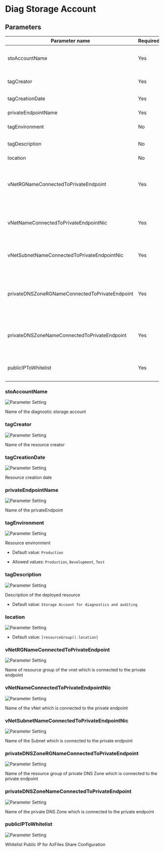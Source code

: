 # Diag Storage Account

## Parameters

Parameter name | Required | Description
-------------- | -------- | -----------
stoAccountName | Yes      | Name of the diagnostic storage account
tagCreator     | Yes      | Name of the resource creator
tagCreationDate | Yes      | Resource creation date
privateEndpointName | Yes      | Name of the privateEndpoint
tagEnvironment | No       | Resource environment
tagDescription | No       | Description of the deployed resource
location       | No       |
vNetRGNameConnectedToPrivateEndpoint | Yes      | Name of resource group of the vnet which is connected to the private endpoint
vNetNameConnectedToPrivateEndpointNic | Yes      | Name of the vNet which is connected to the private endpoint
vNetSubnetNameConnectedToPrivateEndpointNic | Yes      | Name of the Subnet which is connected to the private endpoint
privateDNSZoneRGNameConnectedToPrivateEndpoint | Yes      | Name of the resource group of private DNS Zone which is connected to the private endpoint
privateDNSZoneNameConnectedToPrivateEndpoint | Yes      | Name of the private DNS Zone which is connected to the private endpoint
publicIPToWhitelist | Yes      | Whitelist Public IP for AzFiles Share Configuration

### stoAccountName

![Parameter Setting](https://img.shields.io/badge/parameter-required-orange?style=flat-square)

Name of the diagnostic storage account

### tagCreator

![Parameter Setting](https://img.shields.io/badge/parameter-required-orange?style=flat-square)

Name of the resource creator

### tagCreationDate

![Parameter Setting](https://img.shields.io/badge/parameter-required-orange?style=flat-square)

Resource creation date

### privateEndpointName

![Parameter Setting](https://img.shields.io/badge/parameter-required-orange?style=flat-square)

Name of the privateEndpoint

### tagEnvironment

![Parameter Setting](https://img.shields.io/badge/parameter-optional-green?style=flat-square)

Resource environment

- Default value: `Production`

- Allowed values: `Production`, `Development`, `Test`

### tagDescription

![Parameter Setting](https://img.shields.io/badge/parameter-optional-green?style=flat-square)

Description of the deployed resource

- Default value: `Storage Account for diagnostics and auditing`

### location

![Parameter Setting](https://img.shields.io/badge/parameter-optional-green?style=flat-square)



- Default value: `[resourceGroup().location]`

### vNetRGNameConnectedToPrivateEndpoint

![Parameter Setting](https://img.shields.io/badge/parameter-required-orange?style=flat-square)

Name of resource group of the vnet which is connected to the private endpoint

### vNetNameConnectedToPrivateEndpointNic

![Parameter Setting](https://img.shields.io/badge/parameter-required-orange?style=flat-square)

Name of the vNet which is connected to the private endpoint

### vNetSubnetNameConnectedToPrivateEndpointNic

![Parameter Setting](https://img.shields.io/badge/parameter-required-orange?style=flat-square)

Name of the Subnet which is connected to the private endpoint

### privateDNSZoneRGNameConnectedToPrivateEndpoint

![Parameter Setting](https://img.shields.io/badge/parameter-required-orange?style=flat-square)

Name of the resource group of private DNS Zone which is connected to the private endpoint

### privateDNSZoneNameConnectedToPrivateEndpoint

![Parameter Setting](https://img.shields.io/badge/parameter-required-orange?style=flat-square)

Name of the private DNS Zone which is connected to the private endpoint

### publicIPToWhitelist

![Parameter Setting](https://img.shields.io/badge/parameter-required-orange?style=flat-square)

Whitelist Public IP for AzFiles Share Configuration

